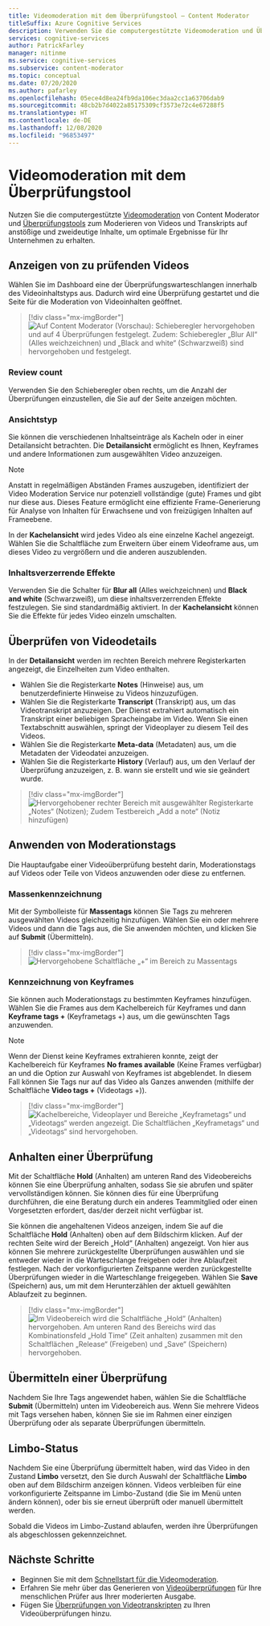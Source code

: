 ```yaml
---
title: Videomoderation mit dem Überprüfungstool – Content Moderator
titleSuffix: Azure Cognitive Services
description: Verwenden Sie die computergestützte Videomoderation und Überprüfungstools, um unangemessene Inhalte zu moderieren.
services: cognitive-services
author: PatrickFarley
manager: nitinme
ms.service: cognitive-services
ms.subservice: content-moderator
ms.topic: conceptual
ms.date: 07/20/2020
ms.author: pafarley
ms.openlocfilehash: 05ece4d8ea24fb9da106ec3daa2cc1a63706dab9
ms.sourcegitcommit: 48cb2b7d4022a85175309cf3573e72c4e67288f5
ms.translationtype: HT
ms.contentlocale: de-DE
ms.lasthandoff: 12/08/2020
ms.locfileid: "96853497"
---
```

# <a name="video-moderation-with-the-review-tool"></a>Videomoderation mit dem Überprüfungstool

Nutzen Sie die computergestützte [Videomoderation](video-moderation-api.md) von Content Moderator und [Überprüfungstools](Review-Tool-User-Guide/human-in-the-loop.md) zum Moderieren von Videos und Transkripts auf anstößige und zweideutige Inhalte, um optimale Ergebnisse für Ihr Unternehmen zu erhalten.

## <a name="view-videos-under-review"></a>Anzeigen von zu prüfenden Videos

Wählen Sie im Dashboard eine der Überprüfungswarteschlangen innerhalb des Videoinhaltstyps aus. Dadurch wird eine Überprüfung gestartet und die Seite für die Moderation von Videoinhalten geöffnet.

> [!div class="mx-imgBorder"]
> ![Auf Content Moderator (Vorschau): Schieberegler hervorgehoben und auf 4 Überprüfungen festgelegt. Zudem: Schieberegler „Blur All“ (Alles weichzeichnen) und „Black and white“ (Schwarzweiß) sind hervorgehoben und festgelegt.](./Review-Tool-User-Guide/images/video-moderation-detailed.png)

### <a name="review-count"></a>Review count

Verwenden Sie den Schieberegler oben rechts, um die Anzahl der Überprüfungen einzustellen, die Sie auf der Seite anzeigen möchten.

### <a name="view-type"></a>Ansichtstyp

Sie können die verschiedenen Inhaltseinträge als Kacheln oder in einer Detailansicht betrachten. Die **Detailansicht** ermöglicht es Ihnen, Keyframes und andere Informationen zum ausgewählten Video anzuzeigen. 

> [!NOTE]
> Anstatt in regelmäßigen Abständen Frames auszugeben, identifiziert der Video Moderation Service nur potenziell vollständige (gute) Frames und gibt nur diese aus. Dieses Feature ermöglicht eine effiziente Frame-Generierung für Analyse von Inhalten für Erwachsene und von freizügigen Inhalten auf Frameebene.

In der **Kachelansicht** wird jedes Video als eine einzelne Kachel angezeigt. Wählen Sie die Schaltfläche zum Erweitern über einem Videoframe aus, um dieses Video zu vergrößern und die anderen auszublenden.

### <a name="content-obscuring-effects"></a>Inhaltsverzerrende Effekte

Verwenden Sie die Schalter für **Blur all** (Alles weichzeichnen) und **Black and white** (Schwarzweiß), um diese inhaltsverzerrenden Effekte festzulegen. Sie sind standardmäßig aktiviert. In der **Kachelansicht** können Sie die Effekte für jedes Video einzeln umschalten.

## <a name="check-video-details"></a>Überprüfen von Videodetails

In der **Detailansicht** werden im rechten Bereich mehrere Registerkarten angezeigt, die Einzelheiten zum Video enthalten.

* Wählen Sie die Registerkarte **Notes** (Hinweise) aus, um benutzerdefinierte Hinweise zu Videos hinzuzufügen.
* Wählen Sie die Registerkarte **Transcript** (Transkript) aus, um das Videotranskript anzuzeigen. Der Dienst extrahiert automatisch ein Transkript einer beliebigen Spracheingabe im Video. Wenn Sie einen Textabschnitt auswählen, springt der Videoplayer zu diesem Teil des Videos.
* Wählen Sie die Registerkarte **Meta-data** (Metadaten) aus, um die Metadaten der Videodatei anzuzeigen.
* Wählen Sie die Registerkarte **History** (Verlauf) aus, um den Verlauf der Überprüfung anzuzeigen, z. B. wann sie erstellt und wie sie geändert wurde.

> [!div class="mx-imgBorder"]
> ![Hervorgehobener rechter Bereich mit ausgewählter Registerkarte „Notes“ (Notizen); Zudem Testbereich „Add a note“ (Notiz hinzufügen)](./Review-Tool-User-Guide/images/video-moderation-video-details.png)

## <a name="apply-moderation-tags"></a>Anwenden von Moderationstags

Die Hauptaufgabe einer Videoüberprüfung besteht darin, Moderationstags auf Videos oder Teile von Videos anzuwenden oder diese zu entfernen.

### <a name="bulk-tagging"></a>Massenkennzeichnung

Mit der Symbolleiste für **Massentags** können Sie Tags zu mehreren ausgewählten Videos gleichzeitig hinzufügen. Wählen Sie ein oder mehrere Videos und dann die Tags aus, die Sie anwenden möchten, und klicken Sie auf **Submit** (Übermitteln). 

> [!div class="mx-imgBorder"]
> ![Hervorgehobene Schaltfläche „+“ im Bereich zu Massentags](./Review-Tool-User-Guide/images/video-moderation-bulk-tags.png)


### <a name="key-frame-tagging"></a>Kennzeichnung von Keyframes

Sie können auch Moderationstags zu bestimmten Keyframes hinzufügen. Wählen Sie die Frames aus dem Kachelbereich für Keyframes und dann **Keyframe tags +** (Keyframetags +) aus, um die gewünschten Tags anzuwenden.

> [!NOTE]
> Wenn der Dienst keine Keyframes extrahieren konnte, zeigt der Kachelbereich für Keyframes **No frames available** (Keine Frames verfügbar) an und die Option zur Auswahl von Keyframes ist abgeblendet. In diesem Fall können Sie Tags nur auf das Video als Ganzes anwenden (mithilfe der Schaltfläche **Video tags +** (Videotags +)).

> [!div class="mx-imgBorder"]
> ![Kachelbereiche, Videoplayer und Bereiche „Keyframetags“ und „Videotags“ werden angezeigt. Die Schaltflächen „Keyframetags“ und „Videotags“ sind hervorgehoben.](./Review-Tool-User-Guide/images/video-moderation-tagging-options.png)

## <a name="put-a-review-on-hold"></a>Anhalten einer Überprüfung

Mit der Schaltfläche **Hold** (Anhalten) am unteren Rand des Videobereichs können Sie eine Überprüfung anhalten, sodass Sie sie abrufen und später vervollständigen können. Sie können dies für eine Überprüfung durchführen, die eine Beratung durch ein anderes Teammitglied oder einen Vorgesetzten erfordert, das/der derzeit nicht verfügbar ist. 

Sie können die angehaltenen Videos anzeigen, indem Sie auf die Schaltfläche **Hold** (Anhalten) oben auf dem Bildschirm klicken. Auf der rechten Seite wird der Bereich „Hold“ (Anhalten) angezeigt. Von hier aus können Sie mehrere zurückgestellte Überprüfungen auswählen und sie entweder wieder in die Warteschlange freigeben oder ihre Ablaufzeit festlegen. Nach der vorkonfigurierten Zeitspanne werden zurückgestellte Überprüfungen wieder in die Warteschlange freigegeben. Wählen Sie **Save** (Speichern) aus, um mit dem Herunterzählen der aktuell gewählten Ablaufzeit zu beginnen.

> [!div class="mx-imgBorder"]
> ![Im Videobereich wird die Schaltfläche „Hold“ (Anhalten) hervorgehoben. Am unteren Rand des Bereichs wird das Kombinationsfeld „Hold Time“ (Zeit anhalten) zusammen mit den Schaltflächen „Release“ (Freigeben) und „Save“ (Speichern) hervorgehoben.](./Review-Tool-User-Guide/images/video-moderation-hold.png)

## <a name="submit-a-review"></a>Übermitteln einer Überprüfung

Nachdem Sie Ihre Tags angewendet haben, wählen Sie die Schaltfläche **Submit** (Übermitteln) unten im Videobereich aus. Wenn Sie mehrere Videos mit Tags versehen haben, können Sie sie im Rahmen einer einzigen Überprüfung oder als separate Überprüfungen übermitteln.

## <a name="limbo-state"></a>Limbo-Status

Nachdem Sie eine Überprüfung übermittelt haben, wird das Video in den Zustand **Limbo** versetzt, den Sie durch Auswahl der Schaltfläche **Limbo** oben auf dem Bildschirm anzeigen können. Videos verbleiben für eine vorkonfigurierte Zeitspanne im Limbo-Zustand (die Sie im Menü unten ändern können), oder bis sie erneut überprüft oder manuell übermittelt werden.

Sobald die Videos im Limbo-Zustand ablaufen, werden ihre Überprüfungen als abgeschlossen gekennzeichnet.

## <a name="next-steps"></a>Nächste Schritte

- Beginnen Sie mit dem [Schnellstart für die Videomoderation](video-moderation-api.md).
- Erfahren Sie mehr über das Generieren von [Videoüberprüfungen](video-reviews-quickstart-dotnet.md) für Ihre menschlichen Prüfer aus Ihrer moderierten Ausgabe.
- Fügen Sie [Überprüfungen von Videotranskripten](video-transcript-reviews-quickstart-dotnet.md) zu Ihren Videoüberprüfungen hinzu.

